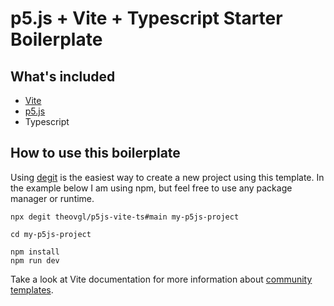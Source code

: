 # p5.js + Vite + Typescript Starter Boilerplate

## What's included
- [Vite](https://vitejs.dev/)
- [p5.js](https://p5js.org/)
- Typescript

## How to use this boilerplate

Using [degit](https://github.com/Rich-Harris/degit) is the easiest way to create a new project using this template.
In the example below I am using npm, but feel free to use any package manager or runtime.
```shell
npx degit theovgl/p5js-vite-ts#main my-p5js-project

cd my-p5js-project

npm install
npm run dev
```

Take a look at Vite documentation for more information about [community templates](https://vitejs.dev/guide/#community-templates).